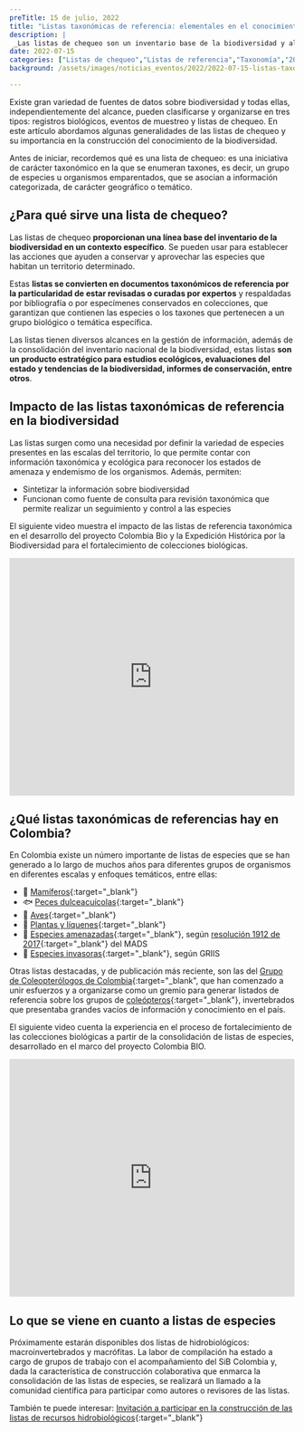 ```yaml
---
preTitle: 15 de julio, 2022
title: "Listas taxonómicas de referencia: elementales en el conocimiento de la biodiversidad"
description: |
 _Las listas de chequeo son un inventario base de la biodiversidad y al ser revisadas por expertos se convierten en documentos de referencia_
date: 2022-07-15
categories: ["Listas de chequeo","Listas de referencia","Taxonomía","2022"]
background: /assets/images/noticias_eventos/2022/2022-07-15-listas-taxonomicas.jpg

---
```


Existe gran variedad de fuentes de datos sobre biodiversidad y todas ellas, independientemente del alcance, pueden clasificarse y organizarse en tres tipos: registros biológicos, eventos de muestreo y listas de chequeo. En este artículo abordamos algunas generalidades de las listas de chequeo y su importancia en la construcción del conocimiento de la biodiversidad.

Antes de iniciar, recordemos qué es una lista de chequeo: es una iniciativa de carácter taxonómico en la que se enumeran taxones, es decir, un grupo de especies u organismos emparentados, que se asocian a información categorizada, de carácter geográfico o temático. 

## ¿Para qué sirve una lista de chequeo?

Las listas de chequeo **proporcionan una línea base del inventario de la biodiversidad en un contexto específico**. Se pueden usar para establecer las acciones que ayuden a conservar y aprovechar las especies que habitan un territorio determinado.

Estas **listas se convierten en documentos taxonómicos de referencia por la particularidad de estar revisadas o curadas por expertos** y respaldadas por bibliografía o por especímenes conservados en colecciones, que garantizan que contienen las especies o los taxones que pertenecen a un grupo biológico o temática específica.

Las listas tienen diversos alcances en la gestión de información, además de la consolidación del inventario nacional de la biodiversidad, estas listas **son un producto estratégico para estudios ecológicos, evaluaciones del estado y tendencias de la biodiversidad, informes de conservación, entre otros**. 

## Impacto de las listas taxonómicas de referencia en la biodiversidad 

Las listas surgen como una necesidad por definir la variedad de especies presentes en las escalas del territorio, lo que permite contar con información taxonómica y ecológica para reconocer los estados de amenaza y endemismo de los organismos. Además, permiten: 

* Sintetizar la información sobre biodiversidad
* Funcionan como fuente de consulta para revisión taxonómica que permite realizar un seguimiento y control a las especies 

El siguiente video muestra el impacto de las listas de referencia taxonómica en el desarrollo del proyecto Colombia Bio y la Expedición Histórica por la Biodiversidad para el fortalecimiento de colecciones biológicas.

<iframe width="100%" height="420" src="https://www.youtube.com/embed/GBe92-MzHRI" title="YouTube video player" frameborder="0" allow="accelerometer; autoplay; clipboard-write; encrypted-media; gyroscope; picture-in-picture" allowfullscreen></iframe>

## ¿Qué listas taxonómicas de referencias hay en Colombia?

En Colombia existe un número importante de listas de especies que se han generado a lo largo de muchos años para diferentes grupos de organismos en diferentes escalas y enfoques temáticos, entre ellas:

* 🦥 [Mamíferos](https://doi.org/10.15472/kl1whs){:target="_blank"}
* 🐟 [Peces dulceacuícolas](https://doi.org/10.15472/numrso){:target="_blank"}
* 🦜 [Aves](https://doi.org/10.15472/qhsz0p){:target="_blank"}
* 🌿 [Plantas y líquenes](https://doi.org/10.15472/7avdhn){:target="_blank"}
* 🐢 [Especies amenazadas](https://doi.org/10.15472/5an5tz){:target="_blank"}, según [resolución 1912 de 2017](https://medioambiente.uexternado.edu.co/wp-content/uploads/sites/19/2017/11/Resoluci%C3%B3n-1912-de-2017.pdf){:target="_blank"} del MADS
* 🐌 [Especies invasoras](https://doi.org/10.15468/yznr8v){:target="_blank"}, según GRIIS

Otras listas destacadas, y de publicación más reciente, son las del [Grupo de Coleopterólogos de Colombia](https://sites.google.com/view/coleopcol/){:target="_blank", que han comenzado a unir esfuerzos y a organizarse como un gremio para generar listados de referencia sobre los grupos de [coleópteros](https://biodiversidad.co/dataset/search?q=coleoptera&type=CHECKLIST){:target="_blank"}, invertebrados que presentaba grandes vacíos de información y conocimiento en el país.

El siguiente video cuenta la experiencia en el proceso de fortalecimiento de las colecciones biológicas a partir de la consolidación de listas de especies, desarrollado en el marco del proyecto Colombia BIO.

<iframe width="100%" height="420" src="https://www.youtube.com/embed/2Foie1iCVtI" title="YouTube video player" frameborder="0" allow="accelerometer; autoplay; clipboard-write; encrypted-media; gyroscope; picture-in-picture" allowfullscreen></iframe>

## Lo que se viene en cuanto a listas de especies

Próximamente estarán disponibles dos listas de hidrobiológicos: macroinvertebrados y macrófitas. La labor de compilación ha estado a cargo de grupos de trabajo con el acompañamiento del SiB Colombia y, dada la característica de construcción colaborativa que enmarca la consolidación de las listas de especies, se realizará un llamado a la comunidad científica para participar como autores o revisores de las listas.

También te puede interesar: [Invitación a participar en la construcción de las listas de recursos hidrobiológicos](https://biodiversidad.co/post/2022/invitacion-hidrobiologicos){:target="_blank"}


